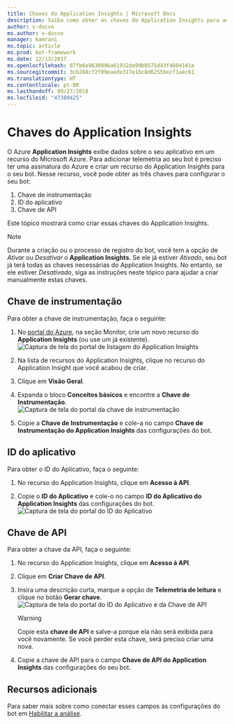 ```yaml
---
title: Chaves do Application Insights | Microsoft Docs
description: Saiba como obter as chaves do Application Insights para adicionar telemetria a um bot.
author: v-ducvo
ms.author: v-ducvo
manager: kamrani
ms.topic: article
ms.prod: bot-framework
ms.date: 12/13/2017
ms.openlocfilehash: 07fb6e9630996a61932da99b0575d43f4604141e
ms.sourcegitcommit: 3cb288cf2f09eaede317e1bc8d6255becf1aec61
ms.translationtype: HT
ms.contentlocale: pt-BR
ms.lasthandoff: 09/27/2018
ms.locfileid: "47389425"
---
```

# <a name="application-insights-keys"></a>Chaves do Application Insights

O Azure **Application Insights** exibe dados sobre o seu aplicativo em um recurso do Microsoft Azure. Para adicionar telemetria ao seu bot é preciso ter uma assinatura do Azure e criar um recurso do Application Insights para o seu bot. Nesse recurso, você pode obter as três chaves para configurar o seu bot:

1. Chave de instrumentação
2. ID do aplicativo
3. Chave de API

Este tópico mostrará como criar essas chaves do Application Insights.

> [!NOTE]
> Durante a criação ou o processo de registro do bot, você tem a opção de *Ativar* ou *Desativar* o **Application Insights**. Se ele já estiver *Ativado*, seu bot já terá todas as chaves necessárias do Application Insights. No entanto, se ele estiver *Desativado*, siga as instruções neste tópico para ajudar a criar manualmente estas chaves.

## <a name="instrumentation-key"></a>Chave de instrumentação

Para obter a chave de instrumentação, faça o seguinte:
1. No [portal do Azure](http://portal.azure.com), na seção Monitor, crie um novo recurso do **Application Insights** (ou use um já existente).
![Captura de tela do portal de listagem do Application Insights](~/media/portal-app-insights-add-new.png)

2. Na lista de recursos do Application Insights, clique no recurso do Application Insight que você acabou de criar.

3. Clique em **Visão Geral**.

4. Expanda o bloco **Conceitos básicos** e encontre a **Chave de Instrumentação**. 
![Captura de tela do portal da chave de instrumentação](~/media/portal-app-insights-instrumentation-key.png)

5. Copie a **Chave de Instrumentação** e cole-a no campo **Chave de Instrumentação do Application Insights** das configurações do bot.

## <a name="application-id"></a>ID do aplicativo

Para obter o ID do Aplicativo, faça o seguinte:
1. No recurso do Application Insights, clique em **Acesso à API**.

2. Copie o **ID do Aplicativo** e cole-o no campo **ID do Aplicativo do Application Insights** das configurações do bot. 
![Captura de tela do portal do ID do Aplicativo](~/media/portal-app-insights-appid.png)

## <a name="api-key"></a>Chave de API

Para obter a chave da API, faça o seguinte:
1. No recurso do Application Insights, clique em **Acesso à API**.

2. Clique em **Criar Chave de API**.

3. Insira uma descrição curta, marque a opção de **Telemetria de leitura** e clique no botão **Gerar chave**.
![Captura de tela do portal do ID do Aplicativo e da Chave de API](~/media/portal-app-insights-appid-apikey.png)

   > [!WARNING]
   > Copie esta **chave de API** e salve-a porque ela não será exibida para você novamente. Se você perder esta chave, será preciso criar uma nova.

4. Copie a chave de API para o campo **Chave de API do Application Insights** das configurações do seu bot.

## <a name="additional-resources"></a>Recursos adicionais
Para saber mais sobre como conectar esses campos às configurações do bot em [Habilitar a análise](~/bot-service-manage-analytics.md#enable-analytics).